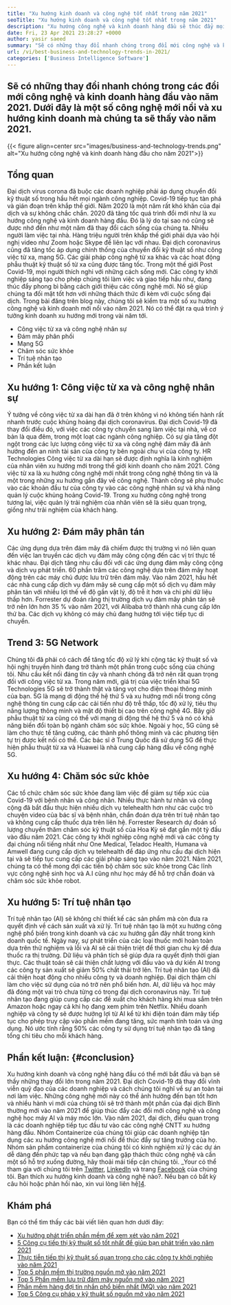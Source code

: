 ```yaml
---
title: "Xu hướng kinh doanh và công nghệ tốt nhất trong năm 2021" 
seoTitle: "Xu hướng kinh doanh và công nghệ tốt nhất trong năm 2021" 
description: "Xu hướng công nghệ và kinh doanh hàng đầu sẽ thúc đẩy mọi doanh nghiệp vào năm 2021. Tôi tin rằng mọi doanh nghiệp trên thế giới phải áp dụng các xu hướng công nghệ mới này." 
date: Fri, 23 Apr 2021 23:28:27 +0000
author: yasir saeed
summary: "Sẽ có những thay đổi nhanh chóng trong đổi mới công nghệ và kinh doanh hàng đầu vào năm 2021. Dưới đây là một số công nghệ mới nổi và xu hướng kinh doanh mà chúng ta sẽ thấy vào năm 2021." 
url: /vi/best-business-and-technology-trends-in-2021/
categories: ['Business Intelligence Software']
---
```


## Sẽ có những thay đổi nhanh chóng trong các đổi mới công nghệ và kinh doanh hàng đầu vào năm 2021. Dưới đây là một số công nghệ mới nổi và xu hướng kinh doanh mà chúng ta sẽ thấy vào năm 2021.

{{< figure align=center src="images/business-and-technology-trends.png" alt="Xu hướng công nghệ và kinh doanh hàng đầu cho năm 2021">}}


## **Tổng quan** 
Đại dịch virus corona đã buộc các doanh nghiệp phải áp dụng chuyển đổi kỹ thuật số trong hầu hết mọi ngành công nghiệp. Covid-19 tiếp tục tàn phá và gián đoạn trên khắp thế giới. Năm 2020 là một năm rất khó khăn của đại dịch và sự không chắc chắn. 2020 đã tăng tốc quá trình đổi mới như là xu hướng công nghệ và kinh doanh hàng đầu. Đó là lý do tại sao nó cũng sẽ được nhớ đến như một năm đã thay đổi cách sống của chúng ta. Nhiều người làm việc tại nhà. Hàng triệu người trên khắp thế giới phải dựa vào hội nghị video như Zoom hoặc Skype để liên lạc với nhau.
Đại dịch coronavirus cũng đã tăng tốc áp dụng chính thống của chuyển đổi kỹ thuật số như công việc từ xa, mạng 5G. Các giải pháp công nghệ từ xa khác và các hoạt động phẫu thuật kỹ thuật số từ xa cũng được tăng tốc. Trong một thế giới Post Covid-19, mọi người thích nghi với những cách sống mới. Các công ty khởi nghiệp sáng tạo cho phép chúng tôi làm việc và giao tiếp hầu như, đang thúc đẩy phong bì bằng cách giới thiệu các công nghệ mới. Nó sẽ giúp chúng ta đối mặt tốt hơn với những thách thức đi kèm với cuộc sống đại dịch. Trong bài đăng trên blog này, chúng tôi sẽ kiểm tra một số xu hướng công nghệ và kinh doanh mới nổi vào năm 2021. Nó có thể đặt ra quá trình ý tưởng kinh doanh xu hướng mới trong vài năm tới.
  * Công việc từ xa và công nghệ nhân sự
  * Đám mây phân phối
  * Mạng 5G
  * Chăm sóc sức khỏe
  * Trí tuệ nhân tạo
  * Phần kết luận

## Xu hướng 1: Công việc từ xa và công nghệ nhân sự
Ý tưởng về công việc từ xa dài hạn đã ở trên không vì nó không tiến hành rất nhanh trước cuộc khủng hoảng đại dịch coronavirus. Đại dịch Covid-19 đã thay đổi điều đó, với việc các công ty chuyển sang làm việc tại nhà, về cơ bản là qua đêm, trong một loạt các ngành công nghiệp. Có sự gia tăng đột ngột trong các lực lượng công việc từ xa và công nghệ đám mây đã ảnh hưởng đến an ninh tài sản của công ty bên ngoài chu vi của công ty.
HR Technologies Công việc từ xa dài hạn sẽ được định nghĩa là kinh nghiệm của nhân viên xu hướng mới trong thế giới kinh doanh cho năm 2021. Công việc từ xa là xu hướng công nghệ mới nhất trong công nghệ thông tin và là một trong những xu hướng gần đây về công nghệ. Thành công sẽ phụ thuộc vào các khoản đầu tư của công ty vào các công nghệ nhân sự và khả năng quản lý cuộc khủng hoảng Covid-19. Trong xu hướng công nghệ trong tương lai, việc quản lý trải nghiệm của nhân viên sẽ là siêu quan trọng, giống như trải nghiệm của khách hàng.

## Xu hướng 2: Đám mây phân tán
Các ứng dụng dựa trên đám mây đã chiếm được thị trường vì nó liên quan đến việc lan truyền các dịch vụ đám mây công cộng đến các vị trí thực tế khác nhau. Đại dịch tăng nhu cầu đối với các ứng dụng đám mây công cộng và dịch vụ phát triển. 60 phần trăm các công nghệ dựa trên đám mây hoạt động trên các máy chủ được lưu trữ trên đám mây.
Vào năm 2021, hầu hết các nhà cung cấp dịch vụ đám mây sẽ cung cấp một số dịch vụ đám mây phân tán với nhiều lợi thế về độ gần vật lý, độ trễ ít hơn và chi phí dữ liệu thấp hơn. Forrester dự đoán rằng thị trường dịch vụ đám mây phân tán sẽ trở nên lớn hơn 35 % vào năm 2021, với Alibaba trở thành nhà cung cấp lớn thứ ba. Các dịch vụ không có máy chủ đang hướng tới việc tiếp tục di chuyển.

## Trend 3: 5G Network
Chúng tôi đã phải có cách để tăng tốc độ xử lý khi cộng tác kỹ thuật số và hội nghị truyền hình đang trở thành một phần trong cuộc sống của chúng tôi. Nhu cầu kết nối đáng tin cậy và nhanh chóng đã trở nên rất quan trọng đối với công việc từ xa. Trong năm mới, giá trị của việc triển khai 5G Technologies 5G sẽ trở thành thật và tăng vọt cho điện thoại thông minh của bạn. 5G là mạng di động thế hệ thứ 5 và xu hướng mới nổi trong công nghệ thông tin cung cấp các cải tiến như độ trễ thấp, tốc độ xử lý, tiêu thụ năng lượng thông minh và mật độ thiết bị cao trên công nghệ 4G.
Bây giờ phẫu thuật từ xa cũng có thể với mạng di động thế hệ thứ 5 và nó có khả năng biến đổi toàn bộ ngành chăm sóc sức khỏe. Ngoài y học, 5G cũng sẽ làm cho thực tế tăng cường, các thành phố thông minh và các phương tiện tự trị được kết nối có thể. Các bác sĩ ở Trung Quốc đã sử dụng 5G để thực hiện phẫu thuật từ xa và Huawei là nhà cung cấp hàng đầu về công nghệ 5G.

## Xu hướng 4: Chăm sóc sức khỏe
Các tổ chức chăm sóc sức khỏe đang làm việc để giảm sự tiếp xúc của Covid-19 với bệnh nhân và công nhân. Nhiều thực hành tư nhân và công cộng đã bắt đầu thực hiện nhiều dịch vụ telehealth hơn như các cuộc trò chuyện video của bác sĩ và bệnh nhân, chẩn đoán dựa trên trí tuệ nhân tạo và không cung cấp thuốc dựa trên liên hệ. Forrester Research dự đoán số lượng chuyến thăm chăm sóc kỹ thuật số của Hoa Kỳ sẽ đạt gần một tỷ đầu vào đầu năm 2021.
Các công ty khởi nghiệp công nghệ mới và các công ty đại chúng nổi tiếng nhất như One Medical, Teladoc Health, Humana và Amwell đang cung cấp dịch vụ telehealth để đáp ứng nhu cầu đại dịch hiện tại và sẽ tiếp tục cung cấp các giải pháp sáng tạo vào năm 2021. Năm 2021, chúng ta có thể mong đợi các tiến bộ chăm sóc sức khỏe trong Các lĩnh vực công nghệ sinh học và A.I cũng như học máy để hỗ trợ chẩn đoán và chăm sóc sức khỏe robot.

## Xu hướng 5: Trí tuệ nhân tạo
Trí tuệ nhân tạo (AI) sẽ không chỉ thiết kế các sản phẩm mà còn đưa ra quyết định về cách sản xuất và xử lý. Trí tuệ nhân tạo là một xu hướng công nghệ phổ biến trong kinh doanh và các xu hướng gần đây nhất trong kinh doanh quốc tế. Ngày nay, sự phát triển của các loại thuốc mới hoàn toàn dựa trên thử nghiệm và lỗi và AI sẽ cải thiện triệt để thời gian chu kỳ để đưa thuốc ra thị trường. Dữ liệu và phân tích sẽ giúp đưa ra quyết định thời gian thực. Các thuật toán sẽ cải thiện chất lượng với đầu vào và dự kiến ​​AI trong các công ty sản xuất sẽ giảm 50% chất thải trở lên.
Trí tuệ nhân tạo (AI) đã cải thiện hoạt động cho nhiều công ty và doanh nghiệp. Đại dịch thậm chí làm cho việc sử dụng của nó trở nên phổ biến hơn. AI, dữ liệu và học máy đã đóng một vai trò chưa từng có trong đại dịch coronavirus này. Trí tuệ nhân tạo đang giúp cung cấp các đề xuất cho khách hàng khi mua sắm trên Amazon hoặc ngay cả khi họ đang xem phim trên Netflix. Nhiều doanh nghiệp và công ty sẽ được hưởng lợi từ AI kể từ khi điện toán đám mây tiếp tục cho phép truy cập vào phần mềm đang tăng, sức mạnh tính toán và ứng dụng. Nó ước tính rằng 50% các công ty sử dụng trí tuệ nhân tạo đã tăng tổng chi tiêu cho mỗi khách hàng.

## Phần kết luận: {#conclusion}

Xu hướng kinh doanh và công nghệ hàng đầu có thể mới bắt đầu và bạn sẽ thấy những thay đổi lớn trong năm 2021. Đại dịch Covid-19 đã thay đổi vĩnh viễn quỹ đạo của các doanh nghiệp và cách chúng tôi nghĩ về sự an toàn tại nơi làm việc. Những công nghệ mới này có thể ảnh hưởng đến bạn tốt hơn và nhiều hành vi mới của chúng tôi sẽ trở thành một phần của đại dịch Bình thường mới vào năm 2021 để giúp thúc đẩy các đổi mới công nghệ và công nghệ học máy AI và máy móc lớn. Vào năm 2021, đại dịch, điều quan trọng là các doanh nghiệp tiếp tục đầu tư vào các công nghệ CNTT xu hướng hàng đầu.
Nhóm Containerize của chúng tôi giúp các doanh nghiệp tận dụng các xu hướng công nghệ mới nổi để thúc đẩy sự tăng trưởng của họ. Nhóm sản phẩm containerize của chúng tôi có kinh nghiệm xử lý các dự án dễ dàng đến phức tạp và nếu bạn đang gặp thách thức công nghệ và cần một số hỗ trợ xuống đường, hãy thoải mái tiếp cận chúng tôi.
_Your có thể tham gia với chúng tôi trên [Twitter][1], [LinkedIn][2] và trang [Facebook][3] của chúng tôi. Bạn thích xu hướng kinh doanh và công nghệ nào?. Nếu bạn có bất kỳ câu hỏi hoặc phản hồi nào, xin vui lòng liên hệ][4].

## Khám phá
Bạn có thể tìm thấy các bài viết liên quan hơn dưới đây:
  * [Xu hướng phát triển phần mềm để xem xét vào năm 2021][5]
  * [5 Công cụ tiếp thị kỹ thuật số tốt nhất để giúp bạn phát triển vào năm 2021][6]
  * [Thực tiễn tiếp thị kỹ thuật số quan trọng cho các công ty khởi nghiệp vào năm 2021][7]
  * [Top 5 phần mềm thị trường nguồn mở vào năm 2021][8]
  * [Top 5 Phần mềm lưu trữ đám mây nguồn mở vào năm 2021][9]
  * [Phần mềm hàng đợi tin nhắn phổ biến nhất (MQ) vào năm 2021][10]
  * [Top 5 Công cụ pháp y kỹ thuật số nguồn mở vào năm 2021][11]



[1]: https://twitter.com/containerize_co
[2]: https://www.linkedin.com/company/containerize/
[3]: http://facebook.com/containerize
[4]: mailto:yasir.saeed@aspose.com
[5]: https://blog.containerize.com/blockchain-platforms/software-development-trends-to-look-out-for-in-2021/
[6]: https://blog.containerize.com/marketing-automation/5-best-digital-marketing-tools-to-help-you-grow-in-2021/
[7]: https://blog.containerize.com/marketing-automation/important-digital-marketing-practices-for-startups-in-2021/
[8]: https://blog.containerize.com/marketplace/top-5-open-source-marketplace-software-in-2021/
[9]: https://blog.containerize.com/backup-and-sync-software/top-5-open-source-cloud-storage-software-in-2021/
[10]: https://blog.containerize.com/message-queue-software/top-5-open-source-message-queue-software-in-2021/
[11]: https://blog.containerize.com/digital-forensic-tools/top-5-open-source-digital-forensic-tools-in-2021/

